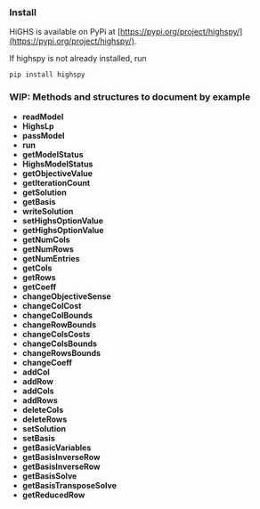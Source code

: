 ### Install
HiGHS is available on PyPi at [https://pypi.org/project/highspy/](https://pypi.org/project/highspy/).

If highspy is not already installed, run

```
pip install highspy
```

### WIP: Methods and structures to document by example

* __readModel__
* __HighsLp__
* __passModel__
* __run__
* __getModelStatus__
* __HighsModelStatus__
* __getObjectiveValue__
* __getIterationCount__
* __getSolution__
* __getBasis__
* __writeSolution__
* __setHighsOptionValue__
* __getHighsOptionValue__
* __getNumCols__
* __getNumRows__
* __getNumEntries__
* __getCols__
* __getRows__
* __getCoeff__
* __changeObjectiveSense__
* __changeColCost__
* __changeColBounds__
* __changeRowBounds__
* __changeColsCosts__
* __changeColsBounds__
* __changeRowsBounds__
* __changeCoeff__
* __addCol__
* __addRow__
* __addCols__
* __addRows__
* __deleteCols__
* __deleteRows__
* __setSolution__
* __setBasis__
* __getBasicVariables__
* __getBasisInverseRow__
* __getBasisInverseRow__
* __getBasisSolve__
* __getBasisTransposeSolve__
* __getReducedRow__

